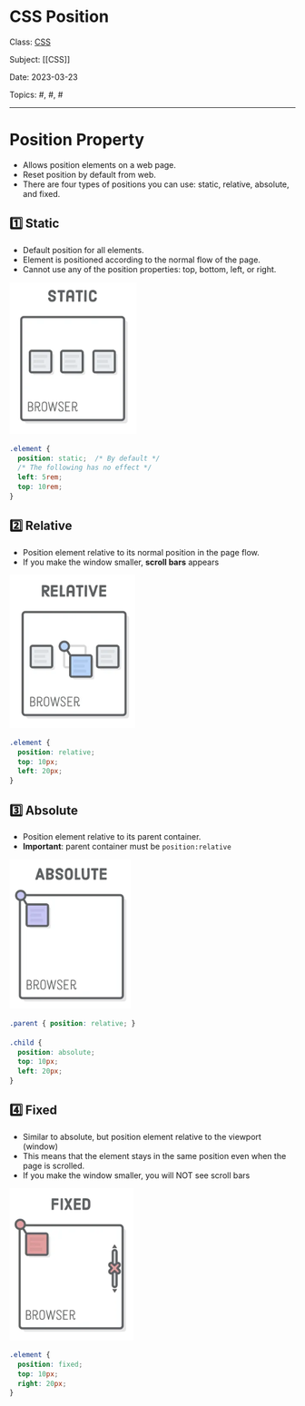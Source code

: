 # CSS Position
Class: <a href="https://github.com/lamula21/cheat-sheets/blob/main/css/CSS.md">CSS</a>

Subject: [[CSS]]

Date: 2023-03-23

Topics: #, #, # 

---

# Position Property
- Allows position elements on a web page. 
- Reset position by default from web.
- There are four types of positions you can use: static, relative, absolute, and fixed.

## 1️⃣ Static
- Default position for all elements. 
- Element is positioned according to the normal flow of the page. 
- Cannot use any of the position properties: top, bottom, left, or right.

![](../Assets/20230323193127.png)
```css
.element {
  position: static;  /* By default */
  /* The following has no effect */
  left: 5rem;
  top: 10rem;
}
```



## 2️⃣ Relative 
- Position element relative to its normal position in the page flow.
- If you make the window smaller, **scroll bars** appears

![](../Assets/20230323193006.png)

```css
.element {
  position: relative;
  top: 10px;
  left: 20px;
}
```


## 3️⃣ Absolute
- Position element relative to its parent container. 
- **Important**: parent container must be `position:relative`

![](../Assets/20230323193311.png)
```css
.parent { position: relative; }

.child {
  position: absolute;
  top: 10px;
  left: 20px;
}
```


## 4️⃣ Fixed
- Similar to absolute, but position element relative to the viewport (window)
- This means that the element stays in the same position even when the page is scrolled.
- If you make the window smaller, you will NOT see scroll bars

![](../Assets/20230323193349.png)
```css
.element {
  position: fixed;
  top: 10px;
  right: 20px;
}
```

